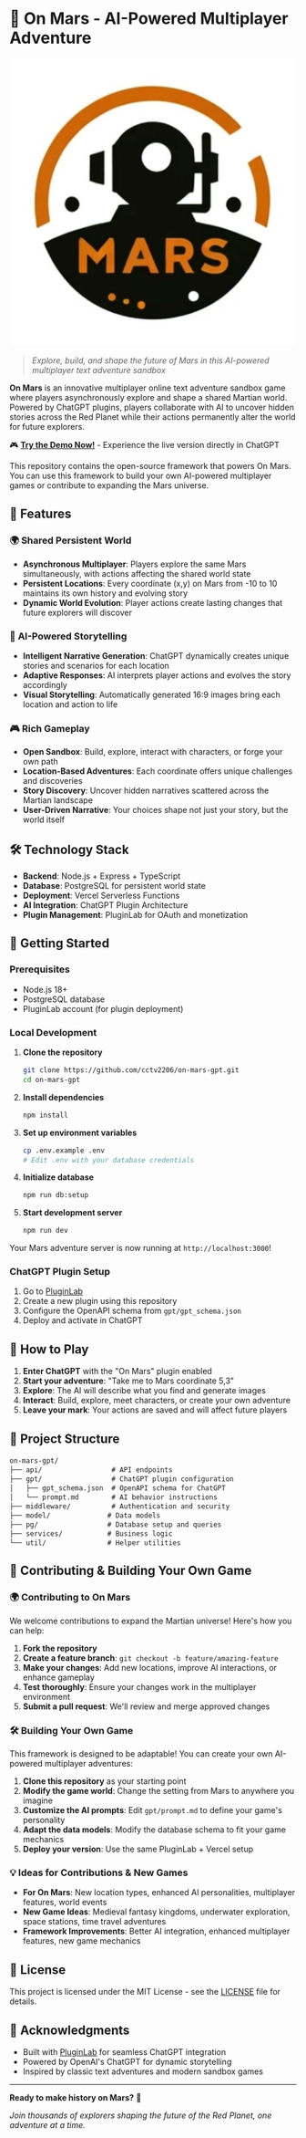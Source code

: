 # 🚀 On Mars - AI-Powered Multiplayer Adventure

![On Mars Logo](public/logo.jpg)

> *Explore, build, and shape the future of Mars in this AI-powered multiplayer text adventure sandbox*

**On Mars** is an innovative multiplayer online text adventure sandbox game where players asynchronously explore and shape a shared Martian world. Powered by ChatGPT plugins, players collaborate with AI to uncover hidden stories across the Red Planet while their actions permanently alter the world for future explorers.

🎮 **[Try the Demo Now!](https://123games.fun/)** - Experience the live version directly in ChatGPT

This repository contains the open-source framework that powers On Mars. You can use this framework to build your own AI-powered multiplayer games or contribute to expanding the Mars universe.

## 🌟 Features

### 🌍 **Shared Persistent World**
- **Asynchronous Multiplayer**: Players explore the same Mars simultaneously, with actions affecting the shared world state
- **Persistent Locations**: Every coordinate (x,y) on Mars from -10 to 10 maintains its own history and evolving story
- **Dynamic World Evolution**: Player actions create lasting changes that future explorers will discover

### 🤖 **AI-Powered Storytelling**
- **Intelligent Narrative Generation**: ChatGPT dynamically creates unique stories and scenarios for each location
- **Adaptive Responses**: AI interprets player actions and evolves the story accordingly
- **Visual Storytelling**: Automatically generated 16:9 images bring each location and action to life

### 🎮 **Rich Gameplay**
- **Open Sandbox**: Build, explore, interact with characters, or forge your own path
- **Location-Based Adventures**: Each coordinate offers unique challenges and discoveries
- **Story Discovery**: Uncover hidden narratives scattered across the Martian landscape
- **User-Driven Narrative**: Your choices shape not just your story, but the world itself

## 🛠 Technology Stack

- **Backend**: Node.js + Express + TypeScript
- **Database**: PostgreSQL for persistent world state
- **Deployment**: Vercel Serverless Functions
- **AI Integration**: ChatGPT Plugin Architecture
- **Plugin Management**: PluginLab for OAuth and monetization

## 🚀 Getting Started

### Prerequisites
- Node.js 18+
- PostgreSQL database
- PluginLab account (for plugin deployment)

### Local Development

1. **Clone the repository**
   ```bash
   git clone https://github.com/cctv2206/on-mars-gpt.git
   cd on-mars-gpt
   ```

2. **Install dependencies**
   ```bash
   npm install
   ```

3. **Set up environment variables**
   ```bash
   cp .env.example .env
   # Edit .env with your database credentials
   ```

4. **Initialize database**
   ```bash
   npm run db:setup
   ```

5. **Start development server**
   ```bash
   npm run dev
   ```

Your Mars adventure server is now running at `http://localhost:3000`!

### ChatGPT Plugin Setup

1. Go to [PluginLab](https://app.pluginlab.ai)
2. Create a new plugin using this repository
3. Configure the OpenAPI schema from `gpt/gpt_schema.json`
4. Deploy and activate in ChatGPT

## 🎯 How to Play

1. **Enter ChatGPT** with the "On Mars" plugin enabled
2. **Start your adventure**: "Take me to Mars coordinate 5,3"
3. **Explore**: The AI will describe what you find and generate images
4. **Interact**: Build, explore, meet characters, or create your own adventure
5. **Leave your mark**: Your actions are saved and will affect future players

## 📁 Project Structure

```
on-mars-gpt/
├── api/                 # API endpoints
├── gpt/                 # ChatGPT plugin configuration
│   ├── gpt_schema.json  # OpenAPI schema for ChatGPT
│   └── prompt.md        # AI behavior instructions
├── middleware/          # Authentication and security
├── model/              # Data models
├── pg/                 # Database setup and queries
├── services/           # Business logic
└── util/               # Helper utilities
```

## 🤝 Contributing & Building Your Own Game

### 🌍 **Contributing to On Mars**
We welcome contributions to expand the Martian universe! Here's how you can help:

1. **Fork the repository**
2. **Create a feature branch**: `git checkout -b feature/amazing-feature`
3. **Make your changes**: Add new locations, improve AI interactions, or enhance gameplay
4. **Test thoroughly**: Ensure your changes work in the multiplayer environment
5. **Submit a pull request**: We'll review and merge approved changes

### 🛠 **Building Your Own Game**
This framework is designed to be adaptable! You can create your own AI-powered multiplayer adventures:

1. **Clone this repository** as your starting point
2. **Modify the game world**: Change the setting from Mars to anywhere you imagine
3. **Customize the AI prompts**: Edit `gpt/prompt.md` to define your game's personality
4. **Adapt the data models**: Modify the database schema to fit your game mechanics
5. **Deploy your version**: Use the same PluginLab + Vercel setup

### 💡 **Ideas for Contributions & New Games**
- **For On Mars**: New location types, enhanced AI personalities, multiplayer features, world events
- **New Game Ideas**: Medieval fantasy kingdoms, underwater exploration, space stations, time travel adventures
- **Framework Improvements**: Better AI integration, enhanced multiplayer features, new game mechanics

## 📜 License

This project is licensed under the MIT License - see the [LICENSE](LICENSE) file for details.

## 🌟 Acknowledgments

- Built with [PluginLab](https://app.pluginlab.ai) for seamless ChatGPT integration
- Powered by OpenAI's ChatGPT for dynamic storytelling
- Inspired by classic text adventures and modern sandbox games

---

**Ready to make history on Mars?** 🚀

*Join thousands of explorers shaping the future of the Red Planet, one adventure at a time.*

